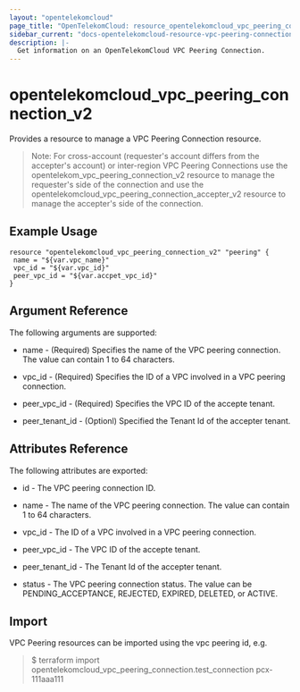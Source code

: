 ```yaml
---
layout: "opentelekomcloud"
page_title: "OpenTelekomCloud: resource_opentelekomcloud_vpc_peering_connection_v2"
sidebar_current: "docs-opentelekomcloud-resource-vpc-peering-connection-v2"
description: |-
  Get information on an OpenTelekomCloud VPC Peering Connection.
---
```


# opentelekomcloud_vpc_peering_connection_v2

Provides a resource to manage a VPC Peering Connection resource.

> Note: For cross-account (requester's account differs from the accepter's account) or inter-region VPC Peering Connections use the opentelekom_vpc_peering_connection_v2 resource to manage the requester's side of the connection and use the opentelekomcloud_vpc_peering_connection_accepter_v2 resource to manage the accepter's side of the connection.

## Example Usage

 ```hcl
resource "opentelekomcloud_vpc_peering_connection_v2" "peering" {
  name = "${var.vpc_name}"
  vpc_id = "${var.vpc_id}"
  peer_vpc_id = "${var.accpet_vpc_id}"
}
 ```

## Argument Reference

The following arguments are supported:

- name - (Required) Specifies the name of the VPC peering connection. The value can contain 1 to 64 characters.

- vpc_id - (Required) Specifies the ID of a VPC involved in a VPC peering connection.

- peer_vpc_id - (Required) Specifies the VPC ID of the accepte tenant.

- peer_tenant_id - (Optionl) Specified the Tenant Id of the accepter tenant. 
  
## Attributes Reference

The following attributes are exported:

- id - The VPC peering connection ID.

- name - The name of the VPC peering connection. The value can contain 1 to 64 characters.

- vpc_id - The ID of a VPC involved in a VPC peering connection.

- peer_vpc_id -  The VPC ID of the accepte tenant.

- peer_tenant_id - The Tenant Id of the accepter tenant. 

- status - The VPC peering connection status. The value can be PENDING_ACCEPTANCE, REJECTED, EXPIRED, DELETED, or ACTIVE.

## Import

VPC Peering resources can be imported using the vpc peering id, e.g.

> $ terraform import opentelekomcloud_vpc_peering_connection.test_connection pcx-111aaa111